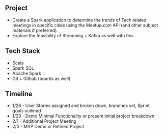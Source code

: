 ## Project

- Create a Spark application to determine the trends of Tech related meetings in specific cities using the Meetup.com API (and other subject materials if preferred).
- Explore the feasibility of Streaming + Kafka as well with this.

## Tech Stack
- Scala 
- Spark SQL
- Apache Spark
- Git + Github (boards as well)

## Timeline

- 1/26 - User Stories assigned and broken down, branches set, Sprint goals outlined
- 1/29 - Demo Minimal Functionality or present initial project breakdown
- 2/1 - Additional Project Meeting
- 2/3 - MVP Demo or Refined Project
